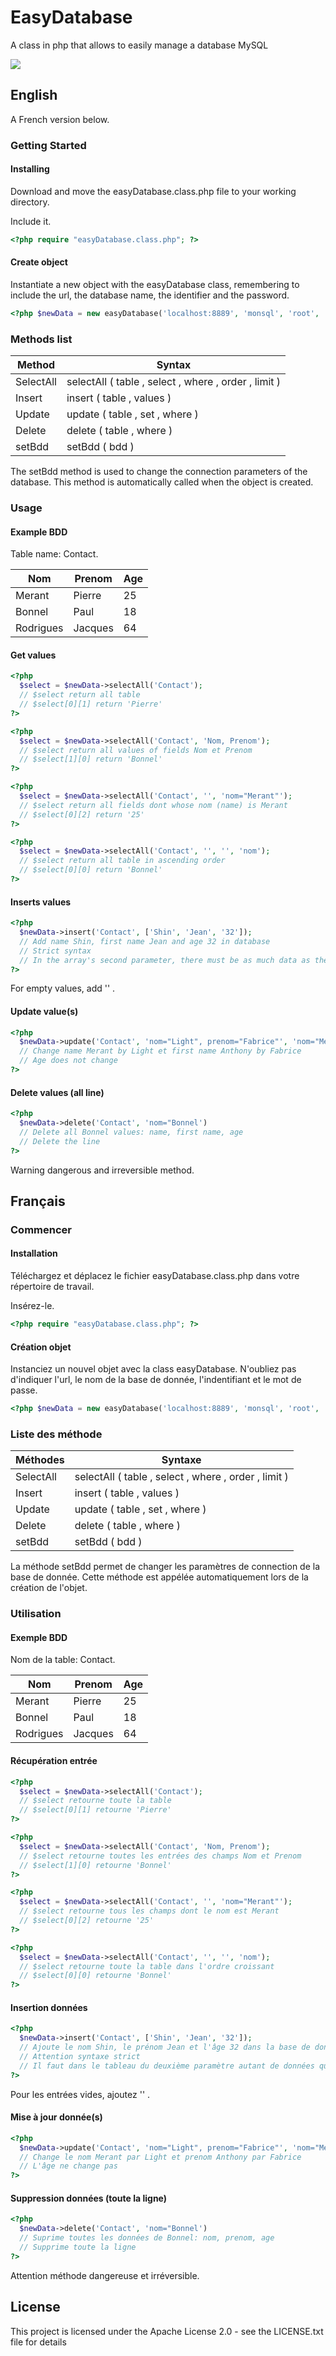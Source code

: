 # EasyDatabase
A class in php that allows to easily manage a database MySQL

![](http://img4.hostingpics.net/thumbs/mini_232054easyDatabase.jpg)


## English

A French version below.

### Getting Started

#### Installing

Download and move the easyDatabase.class.php file to your working directory.


Include it.

```php
<?php require "easyDatabase.class.php"; ?>
```

#### Create object

Instantiate a new object with the easyDatabase class, remembering to include the url, the database name, the identifier and the password.

```php
<?php $newData = new easyDatabase('localhost:8889', 'monsql', 'root', 'root'); ?>
```

### Methods list

| Method    | Syntax    |
| --------- | --------- |
| SelectAll | selectAll ( table , select , where , order , limit )   |
| Insert    | insert ( table , values )|
| Update    | update ( table , set , where )|
| Delete    | delete ( table , where )|
| setBdd    | setBdd ( bdd )|

The setBdd method is used to change the connection parameters of the database. This method is automatically called when the object is created.

### Usage

#### Example BDD

Table name: Contact.

| Nom       | Prenom    | Age       |
| --------- | --------- | --------- |
| Merant    | Pierre    | 25        |
| Bonnel    | Paul      | 18        |
| Rodrigues | Jacques   | 64        |

#### Get values

```php
<?php 
  $select = $newData->selectAll('Contact');  
  // $select return all table
  // $select[0][1] return 'Pierre'  
?>
```

```php
<?php 
  $select = $newData->selectAll('Contact', 'Nom, Prenom');  
  // $select return all values of fields Nom et Prenom
  // $select[1][0] return 'Bonnel' 
?>
```

```php
<?php 
  $select = $newData->selectAll('Contact', '', 'nom="Merant"');  
  // $select return all fields dont whose nom (name) is Merant
  // $select[0][2] return '25' 
?>
```

```php
<?php 
  $select = $newData->selectAll('Contact', '', '', 'nom');  
  // $select return all table in ascending order
  // $select[0][0] return 'Bonnel'
?>
```

#### Inserts values

```php
<?php 
  $newData->insert('Contact', ['Shin', 'Jean', '32']); 
  // Add name Shin, first name Jean and age 32 in database
  // Strict syntax
  // In the array's second parameter, there must be as much data as there are fields exiting in the database
?>
```

For empty values, add '' .

#### Update value(s)

```php
<?php 
  $newData->update('Contact', 'nom="Light", prenom="Fabrice"', 'nom="Merant"'); 
  // Change name Merant by Light et first name Anthony by Fabrice
  // Age does not change
?>
```

#### Delete values (all line)

```php
<?php 
  $newData->delete('Contact', 'nom="Bonnel')
  // Delete all Bonnel values: name, first name, age
  // Delete the line
?>
```
Warning dangerous and irreversible method.



## Français

### Commencer

#### Installation

Téléchargez et déplacez le fichier easyDatabase.class.php dans votre répertoire de travail.

Insérez-le.

```php
<?php require "easyDatabase.class.php"; ?>
```

#### Création objet

Instanciez un nouvel objet avec la class easyDatabase. N'oubliez pas d'indiquer l'url, le nom de la base de donnée, l'indentifiant et le mot de passe.

```php
<?php $newData = new easyDatabase('localhost:8889', 'monsql', 'root', 'root'); ?>
```

### Liste des méthode

| Méthodes   | Syntaxe   |
| --------- | --------- |
| SelectAll | selectAll ( table , select , where , order , limit )   |
| Insert    | insert ( table , values )|
| Update    | update ( table , set , where )|
| Delete    | delete ( table , where )|
| setBdd    | setBdd ( bdd )|

La méthode setBdd permet de changer les paramètres de connection de la base de donnée. Cette méthode est appélée automatiquement lors de la création de l'objet.

### Utilisation

#### Exemple BDD

Nom de la table: Contact.

| Nom       | Prenom    | Age       |
| --------- | --------- | --------- |
| Merant    | Pierre    | 25        |
| Bonnel    | Paul      | 18        |
| Rodrigues | Jacques   | 64        |

#### Récupération entrée

```php
<?php 
  $select = $newData->selectAll('Contact');  
  // $select retourne toute la table
  // $select[0][1] retourne 'Pierre'  
?>
```

```php
<?php 
  $select = $newData->selectAll('Contact', 'Nom, Prenom');  
  // $select retourne toutes les entrées des champs Nom et Prenom
  // $select[1][0] retourne 'Bonnel' 
?>
```

```php
<?php 
  $select = $newData->selectAll('Contact', '', 'nom="Merant"');  
  // $select retourne tous les champs dont le nom est Merant
  // $select[0][2] retourne '25' 
?>
```

```php
<?php 
  $select = $newData->selectAll('Contact', '', '', 'nom');  
  // $select retourne toute la table dans l'ordre croissant
  // $select[0][0] retourne 'Bonnel'
?>
```

#### Insertion données

```php
<?php 
  $newData->insert('Contact', ['Shin', 'Jean', '32']); 
  // Ajoute le nom Shin, le prénom Jean et l'âge 32 dans la base de donnée
  // Attention syntaxe strict 
  // Il faut dans le tableau du deuxième paramètre autant de données qu'il y a de champs existant dans la base
?>
```
Pour les entrées vides, ajoutez '' .

#### Mise à jour donnée(s)

```php
<?php 
  $newData->update('Contact', 'nom="Light", prenom="Fabrice"', 'nom="Merant"'); 
  // Change le nom Merant par Light et prenom Anthony par Fabrice
  // L'âge ne change pas
?>
```

#### Suppression données (toute la ligne)

```php
<?php 
  $newData->delete('Contact', 'nom="Bonnel')
  // Suprime toutes les données de Bonnel: nom, prenom, age
  // Supprime toute la ligne
?>
```
Attention méthode dangereuse et irréversible.




## License

This project is licensed under the Apache License 2.0 - see the LICENSE.txt file for details





